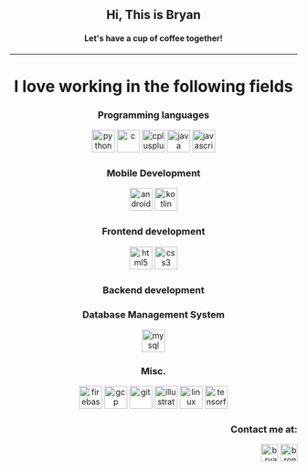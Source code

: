 <html>

<head><h2 align="center">Hi, This is Bryan</h2>
<h4 align="center">Let's have a cup of coffee together!</h4>
<hr>

<h1 align="center">I love working in the following fields</h1>
</head>
<body>
<h3 align="center">Programming languages</h3>
  <p align="center">
    <img src="https://devicons.github.io/devicon/devicon.git/icons/python/python-original.svg" alt="python" width="40" height="40"/>
    <img src="https://devicons.github.io/devicon/devicon.git/icons/c/c-original.svg" alt="c" width="40" height="40"/> 
    <img src="https://devicons.github.io/devicon/devicon.git/icons/cplusplus/cplusplus-original.svg" alt="cplusplus" width="40" height="40"/> 
    <img src="https://devicons.github.io/devicon/devicon.git/icons/java/java-original-wordmark.svg" alt="java" width="40" height="40"/> 
    <img src="https://devicons.github.io/devicon/devicon.git/icons/javascript/javascript-original.svg" alt="javascript" width="40" height="40"/>
  </p>

<h3 align="center">Mobile Development</h3>
  <p align="center">
    <img src="https://devicons.github.io/devicon/devicon.git/icons/android/android-original-wordmark.svg" alt="android" width="40" height="40"/> 
    <img src="https://www.vectorlogo.zone/logos/kotlinlang/kotlinlang-icon.svg" alt="kotlin" width="40" height="40"/>
  </p>

<h3 align="center">Frontend development</h3>
  <p align="center">
    <img src="https://devicons.github.io/devicon/devicon.git/icons/html5/html5-original-wordmark.svg" alt="html5" width="40" height="40"/>
    <img src="https://devicons.github.io/devicon/devicon.git/icons/css3/css3-original-wordmark.svg" alt="css3" width="40" height="40"/> 
  </p>
  
<h3 align="center">Backend development</h3>
  <p align="center">
  </p>

<h3 align="center">Database Management System</h3>
  <p align="center">
    <img src="https://devicons.github.io/devicon/devicon.git/icons/mysql/mysql-original-wordmark.svg" alt="mysql" width="40" height="40"/>
  </p>

<h3 align="center">Misc.</h3>
  <p align="center">
    <img src="https://www.vectorlogo.zone/logos/firebase/firebase-icon.svg" alt="firebase" width="40" height="40"/> 
    <img src="https://www.vectorlogo.zone/logos/google_cloud/google_cloud-icon.svg" alt="gcp" width="40" height="40"/> 
    <img src="https://www.vectorlogo.zone/logos/git-scm/git-scm-icon.svg" alt="git" width="40" height="40"/> 
    <img src="https://www.vectorlogo.zone/logos/adobe_illustrator/adobe_illustrator-icon.svg" alt="illustrator" width="40" height="40"/>
    <img src="https://devicons.github.io/devicon/devicon.git/icons/linux/linux-original.svg" alt="linux" width="40" height="40"/> 
    <img src="https://www.vectorlogo.zone/logos/tensorflow/tensorflow-icon.svg" alt="tensorflow" width="40" height="40"/>
  </p>
<h3 align="right">Contact me at:</h3>
<p align="right">
<a href="https://www.linkedin.com/in/bryan-ronnie-32b9b2185" target="blank"><img align="center" src="https://cdn.jsdelivr.net/npm/simple-icons@3.0.1/icons/linkedin.svg" alt="bryanronnie" height="30" width="30" /></a>
<a href="https://instagram.com/bronn2712" target="blank"><img align="center" src="https://cdn.jsdelivr.net/npm/simple-icons@3.0.1/icons/instagram.svg" alt="bronn2712" height="30" width="30" /></a>
</p>

</html>
